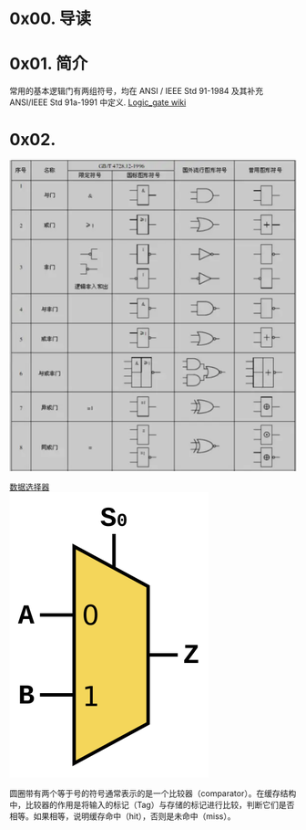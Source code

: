 # 0x00. 导读
# 0x01. 简介

常用的基本逻辑门有两组符号，均在 ANSI / IEEE Std 91-1984 及其补充 ANSI/IEEE Std 91a-1991 中定义. [Logic_gate wiki](https://en.wikipedia.org/wiki/Logic_gate)

# 0x02.

![Alt text](../../pic/linux/memory/logic_gates1.png)

[数据选择器](https://zh.wikipedia.org/wiki/%E6%95%B0%E6%8D%AE%E9%80%89%E6%8B%A9%E5%99%A8)  
![Alt text](../../pic/linux/memory/logic_gate2.png)

圆圈带有两个等于号的符号通常表示的是一个比较器（comparator）。在缓存结构中，比较器的作用是将输入的标记（Tag）与存储的标记进行比较，判断它们是否相等。如果相等，说明缓存命中（hit），否则是未命中（miss）。